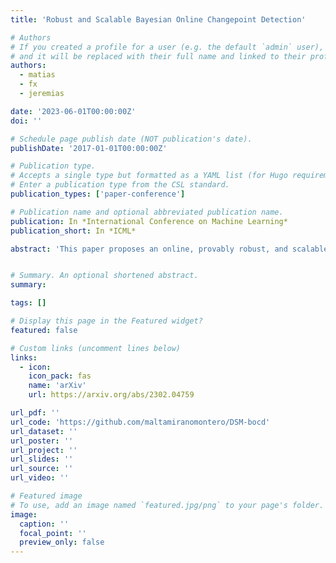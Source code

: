 ```yaml
---
title: 'Robust and Scalable Bayesian Online Changepoint Detection'

# Authors
# If you created a profile for a user (e.g. the default `admin` user), write the username (folder name) here
# and it will be replaced with their full name and linked to their profile.
authors:
  - matias
  - fx
  - jeremias

date: '2023-06-01T00:00:00Z'
doi: ''

# Schedule page publish date (NOT publication's date).
publishDate: '2017-01-01T00:00:00Z'

# Publication type.
# Accepts a single type but formatted as a YAML list (for Hugo requirements).
# Enter a publication type from the CSL standard.
publication_types: ['paper-conference']

# Publication name and optional abbreviated publication name.
publication: In *International Conference on Machine Learning*
publication_short: In *ICML*

abstract: 'This paper proposes an online, provably robust, and scalable Bayesian approach for changepoint detection. The resulting algorithm has key advantages over previous work: it provides provable robustness by leveraging the generalised Bayesian perspective, and also addresses the scalability issues of previous attempts. Specifically, the proposed generalised Bayesian formalism leads to conjugate posteriors whose parameters are available in closed form by leveraging diffusion score matching. The resulting algorithm is exact, can be updated through simple algebra, and is more than 10 times faster than its closest competitor.'


# Summary. An optional shortened abstract.
summary: 

tags: []

# Display this page in the Featured widget?
featured: false

# Custom links (uncomment lines below)
links:
  - icon:
    icon_pack: fas
    name: 'arXiv'
    url: https://arxiv.org/abs/2302.04759

url_pdf: ''
url_code: 'https://github.com/maltamiranomontero/DSM-bocd'
url_dataset: ''
url_poster: ''
url_project: ''
url_slides: ''
url_source: ''
url_video: ''

# Featured image
# To use, add an image named `featured.jpg/png` to your page's folder.
image:
  caption: ''
  focal_point: ''
  preview_only: false
---
```

